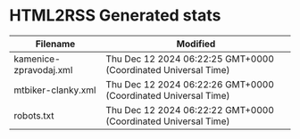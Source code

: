 # HTML2RSS Generated stats

| Filename | Modified |
| -------- | -------- |
| kamenice-zpravodaj.xml | Thu Dec 12 2024 06:22:25 GMT+0000 (Coordinated Universal Time) |
| mtbiker-clanky.xml | Thu Dec 12 2024 06:22:26 GMT+0000 (Coordinated Universal Time) |
| robots.txt | Thu Dec 12 2024 06:22:22 GMT+0000 (Coordinated Universal Time) |
